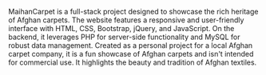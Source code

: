 MaihanCarpet is a full-stack project designed to showcase the rich heritage of Afghan carpets. The website features a responsive and user-friendly interface with HTML, CSS, Bootstrap, jQuery, and JavaScript. On the backend, it leverages PHP for server-side functionality and MySQL for robust data management. Created as a personal project for a local Afghan carpet company, it is a fun showcase of Afghan carpets and isn't intended for commercial use. It highlights the beauty and tradition of Afghan textiles.
